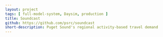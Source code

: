 ```yaml
---
layout: project
tags: [ full-model-system, Daysim, production ]
title: Soundcast
github: https://github.com/psrc/soundcast
short-description: Puget Sound's regional activity-based travel demand model.
---
```

